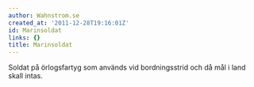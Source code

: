```yaml
---
author: Wahnstrom.se
created_at: '2011-12-28T19:16:01Z'
id: Marinsoldat
links: {}
title: Marinsoldat
---
```


Soldat på örlogsfartyg som används vid bordningsstrid och då mål i land skall intas.